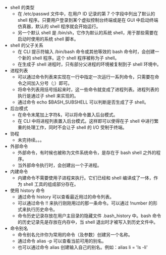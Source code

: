 - shell 的类型
  - 在 /etc/passwd 文件中，在用户 ID 记录的第 7 个字段中列出了默认的 shell 程序。只要用户登录到某个虚拟控制台终端或是在 GUI 中启动终端仿真器，默认的 shell 程序就会开始运行。
  - 另一个默认 shell 是 /bin/sh，它作为默认的系统 shell，用于那些需要在启动时使用的系统 shell 脚本。
- shell 的父子关系
  - 在 CLI 提示符输入 /bin/bash 命令或其他等效的 bash 命令时，会创建一个新的 shell 程序。这个 shell 程序被称为子 shell。
  - 在生成子 shell 进程时，只有部分父进程的环境被复制到子 shell 环境中。
- 进程列表
  - 可以通过命令列表来实现在一行中指定一次运行一系列命令，只需要在命令之间加入分号（;）即可。
  - 将命令列表用括号括起来时，这一些命令就变成了进程列表。进程列表的执行是通过子 shell 来实现的。
  - 通过命令 echo $BASH_SUBSHELL 可以判断是否生成了子 shell。
- 后台模式
  - 在命令末尾加上字符&，可以将命令置入后台模式。
  - 在 CLI 中将进程列表置入后台模式。这样即可以使得在子 shell 中进行繁重的处理工作，同时不会让子 shell 的 I/O 受制于终端。
- 协程
  - 未完待续。。。
- 外部命令
  - 外部命令，有时候也被称为文件系统命令，是存在于 bash shell 之外的程序。
  - 当外部命令执行时，会创建出一个子进程。
- 内建命令
  - 内建命令不需要使用子进程来执行。它们已经和 shell 编译成了一体，作为 shell 工具的组成部分存在。
- 使用 history 命令
  - 通过命令 history 可以查看最近用过的命令列表。
  - 可以通过命令 !! 来执行刚刚用过的那一条命令。可以通过 !number 的形式来执行历史命令。
  - 命令历史记录存放在用户主目录的隐藏文件 .bash_history 中。bash 命令的历史记录先是存放在内存中，当 shell 退出时才被写入到历史文件中。
- 命令别名
  - 命令别名允许你为常用的命令（及参数）创建另一个名称。
  - 通过命令 alias -p 可以查看当前可用的别名。
  - 也可以通过命令 alias 创建输入自己的别名。例如：alias li = 'ls -li'